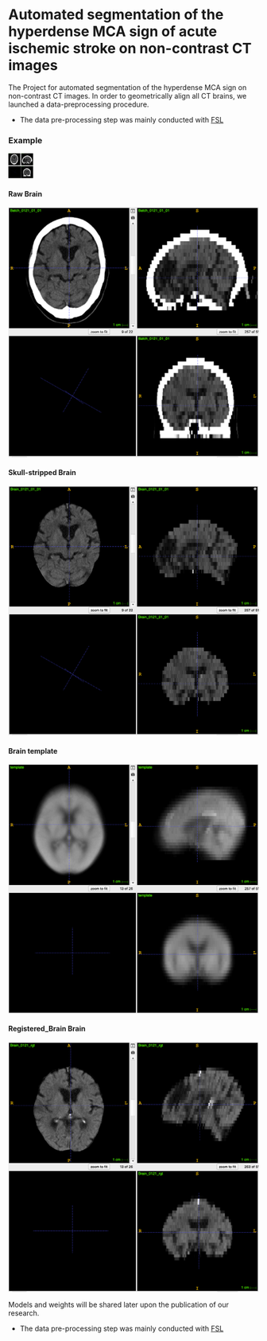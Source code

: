 # Automated segmentation of the hyperdense MCA sign of acute ischemic stroke on non-contrast CT images

The Project for automated segmentation of the hyperdense MCA sign on non-contrast CT images. 
In order to geometrically align all CT brains, we launched a data-preprocessing procedure.
- The data pre-processing step was mainly conducted with [FSL](https://fsl.fmrib.ox.ac.uk/fsl/fslwiki/)

### Example

<img src="examples/Raw_Brain.png" width="50">

#### Raw Brain
![examples/Raw_Brain.png](examples/Raw_Brain.png)

#### Skull-stripped Brain
![examples/Extracted_Brain.png](examples/Extracted_Brain.png)

#### Brain template 
![examples/template.png](examples/template.png)

#### Registered_Brain Brain
![examples/Registered_Brain.png](examples/Registered_Brain.png)




Models and weights will be shared later upon the publication of our research.

- The data pre-processing step was mainly conducted with [FSL](https://fsl.fmrib.ox.ac.uk/fsl/fslwiki/)
